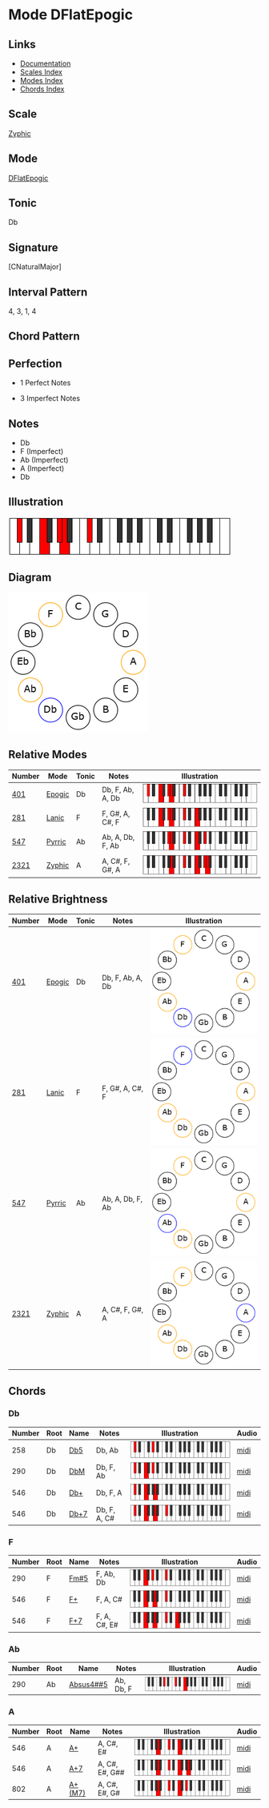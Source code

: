 # Mode DFlatEpogic

## Links

- [Documentation](README.md)
- [Scales Index](Scales.md)
- [Modes Index](Modes.md)
- [Chords Index](Chords.md)

## Scale

[Zyphic](ScaleZyphic.md)

## Mode

[DFlatEpogic](ModeDFlatEpogic.md)

## Tonic

Db

## Signature

[CNaturalMajor]

## Interval Pattern

4, 3, 1, 4

## Chord Pattern



## Perfection

 - 1 Perfect Notes

 - 3 Imperfect Notes

## Notes

- Db
- F (Imperfect)
- Ab (Imperfect)
- A (Imperfect)
- Db

## Illustration

![DFlatEpogic](ModeDFlatEpogic.png)

## Diagram

![DFlatEpogic](CircleModeDFlatEpogic.png)

## Relative Modes

| Number | Mode | Tonic | Notes | Illustration |
|--------|------|-------|-------|--------------|
| [401](https://ianring.com/musictheory/scales/401) | [Epogic](ModeEpogic.md) | Db | Db, F, Ab, A, Db | ![DFlatEpogic](ModeDFlatEpogic.png) |
| [281](https://ianring.com/musictheory/scales/281) | [Lanic](ModeLanic.md) | F | F, G#, A, C#, F | ![FNaturalLanic](ModeFNaturalLanic.png) |
| [547](https://ianring.com/musictheory/scales/547) | [Pyrric](ModePyrric.md) | Ab | Ab, A, Db, F, Ab | ![AFlatPyrric](ModeAFlatPyrric.png) |
| [2321](https://ianring.com/musictheory/scales/2321) | [Zyphic](ModeZyphic.md) | A | A, C#, F, G#, A | ![ANaturalZyphic](ModeANaturalZyphic.png) |
## Relative Brightness

| Number | Mode | Tonic | Notes | Illustration |
|--------|------|-------|-------|--------------|
| [401](https://ianring.com/musictheory/scales/401) | [Epogic](ModeEpogic.md) | Db | Db, F, Ab, A, Db | ![DFlatEpogic](CircleModeDFlatEpogic.png) |
| [281](https://ianring.com/musictheory/scales/281) | [Lanic](ModeLanic.md) | F | F, G#, A, C#, F | ![FNaturalLanic](CircleModeFNaturalLanic.png) |
| [547](https://ianring.com/musictheory/scales/547) | [Pyrric](ModePyrric.md) | Ab | Ab, A, Db, F, Ab | ![AFlatPyrric](CircleModeAFlatPyrric.png) |
| [2321](https://ianring.com/musictheory/scales/2321) | [Zyphic](ModeZyphic.md) | A | A, C#, F, G#, A | ![ANaturalZyphic](CircleModeANaturalZyphic.png) |

## Chords

### Db

| Number | Root | Name | Notes | Illustration | Audio |
|--------|------|------|-------|--------------|-------|
| 258 | Db | [Db5](ChordDFlatPowerChord.md) | Db, Ab | ![Db5](ChordDFlatPowerChordRootPosition.png) | [midi](ChordDFlatPowerChordRootPosition.mid) |
| 290 | Db | [DbM](ChordDFlatMajor.md) | Db, F, Ab | ![DbM](ChordDFlatMajorRootPosition.png) | [midi](ChordDFlatMajorRootPosition.mid) |
| 546 | Db | [Db+](ChordDFlatAugmented.md) | Db, F, A | ![Db+](ChordDFlatAugmentedRootPosition.png) | [midi](ChordDFlatAugmentedRootPosition.mid) |
| 546 | Db | [Db+7](ChordDFlatAugmentedAugmentedSeventh.md) | Db, F, A, C# | ![Db+7](ChordDFlatAugmentedAugmentedSeventhRootPosition.png) | [midi](ChordDFlatAugmentedAugmentedSeventhRootPosition.mid) |

### F

| Number | Root | Name | Notes | Illustration | Audio |
|--------|------|------|-------|--------------|-------|
| 290 | F | [Fm#5](ChordFNaturalMinorSharpFifth.md) | F, Ab, Db | ![Fm#5](ChordFNaturalMinorSharpFifthRootPosition.png) | [midi](ChordFNaturalMinorSharpFifthRootPosition.mid) |
| 546 | F | [F+](ChordFNaturalAugmented.md) | F, A, C# | ![F+](ChordFNaturalAugmentedRootPosition.png) | [midi](ChordFNaturalAugmentedRootPosition.mid) |
| 546 | F | [F+7](ChordFNaturalAugmentedAugmentedSeventh.md) | F, A, C#, E# | ![F+7](ChordFNaturalAugmentedAugmentedSeventhRootPosition.png) | [midi](ChordFNaturalAugmentedAugmentedSeventhRootPosition.mid) |

### Ab

| Number | Root | Name | Notes | Illustration | Audio |
|--------|------|------|-------|--------------|-------|
| 290 | Ab | [Absus4##5](ChordAFlatSuspendedFourthDoubleSharpFifth.md) | Ab, Db, F | ![Absus4##5](ChordAFlatSuspendedFourthDoubleSharpFifthRootPosition.png) | [midi](ChordAFlatSuspendedFourthDoubleSharpFifthRootPosition.mid) |

### A

| Number | Root | Name | Notes | Illustration | Audio |
|--------|------|------|-------|--------------|-------|
| 546 | A | [A+](ChordANaturalAugmented.md) | A, C#, E# | ![A+](ChordANaturalAugmentedRootPosition.png) | [midi](ChordANaturalAugmentedRootPosition.mid) |
| 546 | A | [A+7](ChordANaturalAugmentedAugmentedSeventh.md) | A, C#, E#, G## | ![A+7](ChordANaturalAugmentedAugmentedSeventhRootPosition.png) | [midi](ChordANaturalAugmentedAugmentedSeventhRootPosition.mid) |
| 802 | A | [A+(M7)](ChordANaturalAugmentedMajorSeventh.md) | A, C#, E#, G# | ![A+(M7)](ChordANaturalAugmentedMajorSeventhRootPosition.png) | [midi](ChordANaturalAugmentedMajorSeventhRootPosition.mid) |

